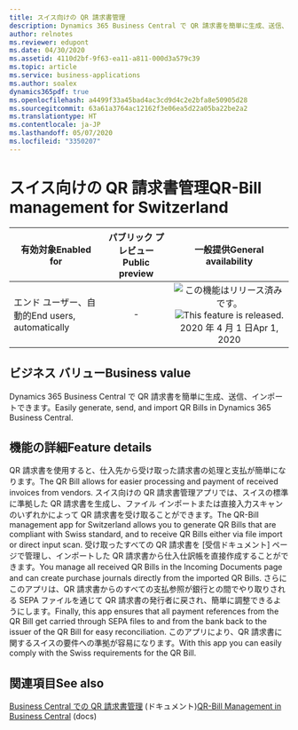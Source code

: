 ```yaml
---
title: スイス向けの QR 請求書管理
description: Dynamics 365 Business Central で QR 請求書を簡単に生成、送信、インポートできます。
author: relnotes
ms.reviewer: edupont
ms.date: 04/30/2020
ms.assetid: 4110d2bf-9f63-ea11-a811-000d3a579c39
ms.topic: article
ms.service: business-applications
ms.author: soalex
dynamics365pdf: true
ms.openlocfilehash: a4499f33a45bad4ac3cd9d4c2e2bfa8e50905d28
ms.sourcegitcommit: 63a61a3764ac12162f3e06ea5d22a05ba22be2a2
ms.translationtype: HT
ms.contentlocale: ja-JP
ms.lasthandoff: 05/07/2020
ms.locfileid: "3350207"
---
```

# <a name="qr-bill-management-for-switzerland"></a><span data-ttu-id="f2ae7-103">スイス向けの QR 請求書管理</span><span class="sxs-lookup"><span data-stu-id="f2ae7-103">QR-Bill management for Switzerland</span></span>


| <span data-ttu-id="f2ae7-104">有効対象</span><span class="sxs-lookup"><span data-stu-id="f2ae7-104">Enabled for</span></span>    |  <span data-ttu-id="f2ae7-105">パブリック プレビュー</span><span class="sxs-lookup"><span data-stu-id="f2ae7-105">Public preview</span></span> | <span data-ttu-id="f2ae7-106">一般提供</span><span class="sxs-lookup"><span data-stu-id="f2ae7-106">General availability</span></span> | 
| ---------- | :----------: |:----------: |
|<span data-ttu-id="f2ae7-107">エンド ユーザー、自動的</span><span class="sxs-lookup"><span data-stu-id="f2ae7-107">End users, automatically</span></span>|-| <span data-ttu-id="f2ae7-108">![この機能はリリース済みです。](/dynamics365-release-plan/media/green-checkmark.png "この機能はリリース済みです。")</span><span class="sxs-lookup"><span data-stu-id="f2ae7-108">![This feature is released.](/dynamics365-release-plan/media/green-checkmark.png "This feature is released.")</span></span> <span data-ttu-id="f2ae7-109">2020 年 4 月 1 日</span><span class="sxs-lookup"><span data-stu-id="f2ae7-109">Apr 1, 2020</span></span>|


## <a name="business-value"></a><span data-ttu-id="f2ae7-110">ビジネス バリュー</span><span class="sxs-lookup"><span data-stu-id="f2ae7-110">Business value</span></span>
<!-- bv start -->
<span data-ttu-id="f2ae7-111">Dynamics 365 Business Central で QR 請求書を簡単に生成、送信、インポートできます。</span><span class="sxs-lookup"><span data-stu-id="f2ae7-111">Easily generate, send, and import QR Bills in Dynamics 365 Business Central.</span></span>
<!-- bv end -->



## <a name="feature-details"></a><span data-ttu-id="f2ae7-112">機能の詳細</span><span class="sxs-lookup"><span data-stu-id="f2ae7-112">Feature details</span></span>
<!--feature detail start -->
<span data-ttu-id="f2ae7-113">QR 請求書を使用すると、仕入先から受け取った請求書の処理と支払が簡単になります。</span><span class="sxs-lookup"><span data-stu-id="f2ae7-113">The QR Bill allows for easier processing and payment of received invoices from vendors.</span></span> <span data-ttu-id="f2ae7-114">スイス向けの QR 請求書管理アプリでは、スイスの標準に準拠した QR 請求書を生成し、ファイル インポートまたは直接入力スキャンのいずれかによって QR 請求書を受け取ることができます。</span><span class="sxs-lookup"><span data-stu-id="f2ae7-114">The QR-Bill management app for Switzerland allows you to generate QR Bills that are compliant with Swiss standard, and to receive QR Bills either via file import or direct input scan.</span></span> <span data-ttu-id="f2ae7-115">受け取ったすべての QR 請求書を [受信ドキュメント] ページで管理し、インポートした QR 請求書から仕入仕訳帳を直接作成することができます。</span><span class="sxs-lookup"><span data-stu-id="f2ae7-115">You manage all received QR Bills in the Incoming Documents page and can create purchase journals directly from the imported QR Bills.</span></span> <span data-ttu-id="f2ae7-116">さらにこのアプリは、QR 請求書からのすべての支払参照が銀行との間でやり取りされる SEPA ファイルを通じて QR 請求書の発行者に戻され、簡単に調整できるようにします。</span><span class="sxs-lookup"><span data-stu-id="f2ae7-116">Finally, this app ensures that all payment references from the QR Bill get carried through SEPA files to and from the bank back to the issuer of the QR Bill for easy reconciliation.</span></span> <span data-ttu-id="f2ae7-117">このアプリにより、QR 請求書に関するスイスの要件への準拠が容易になります。</span><span class="sxs-lookup"><span data-stu-id="f2ae7-117">With this app you can easily comply with the Swiss requirements for the QR Bill.</span></span>
<!--feature detail end -->










## <a name="see-also"></a><span data-ttu-id="f2ae7-118">関連項目</span><span class="sxs-lookup"><span data-stu-id="f2ae7-118">See also</span></span>

<!--docs start-->
<span data-ttu-id="f2ae7-119">[Business Central での QR 請求書管理](https://aka.ms/bcqrbill) (ドキュメント)</span><span class="sxs-lookup"><span data-stu-id="f2ae7-119">[QR-Bill Management in Business Central](https://aka.ms/bcqrbill) (docs)</span></span>
<!--docs end-->
